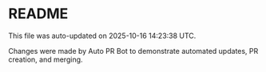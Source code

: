 # README

This file was auto-updated on 2025-10-16 14:23:38 UTC.

Changes were made by Auto PR Bot to demonstrate automated updates, PR creation, and merging.
